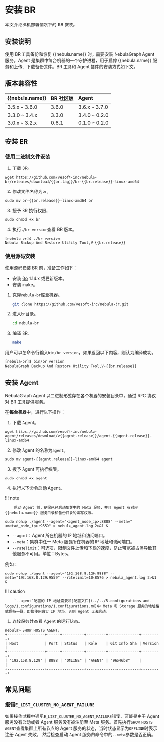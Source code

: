 # 安装 BR

本文介绍裸机部署情况下的 BR 安装。

## 安装说明

使用 BR 工具备份和恢复 {{nebula.name}} 时，需要安装 NebulaGraph Agent 服务。Agent 是集群中每台机器的一个守护进程，用于启停 {{nebula.name}} 服务和上传、下载备份文件。BR 工具和 Agent 插件的安装方式如下文。

## 版本兼容性

| {{nebula.name}} |BR 社区版 |Agent |
|:---|:---|:---|
|3.5.x ~ 3.6.0 |3.6.0|3.6.x ~ 3.7.0|
|3.3.0 ~ 3.4.x|3.3.0|3.4.0 ~ 0.2.0|
|3.0.x ~ 3.2.x|0.6.1|0.1.0 ~ 0.2.0|

## 安装 BR

### 使用二进制文件安装

1. 下载 BR。

  ```
  wget https://github.com/vesoft-inc/nebula-br/releases/download/{{br.tag}}/br-{{br.release}}-linux-amd64
  ```

2. 修改文件名称为`br`。

  ```
  sudo mv br-{{br.release}}-linux-amd64 br
  ```

3. 授予 BR 执行权限。

  ```
  sudo chmod +x br
  ```

4. 执行`./br version`查看 BR 版本。

  ```
  [nebula-br]$ ./br version
  Nebula Backup And Restore Utility Tool,V-{{br.release}}
  ```

### 使用源码安装

使用源码安装 BR 前，准备工作如下：

- 安装 [Go](https://github.com/golang/go "Click to go to GitHub") 1.14.x 或更新版本。
- 安装 make。


1. 克隆`nebula-br`库至机器。

    ```bash
    git clone https://github.com/vesoft-inc/nebula-br.git
    ```

2. 进入`br`目录。

    ```bash
    cd nebula-br
    ```

3. 编译 BR。

    ```bash
    make
    ```

用户可以在命令行输入`bin/br version`，如果返回以下内容，则认为编译成功。

```bash
[nebula-br]$ bin/br version
NebulaGraph Backup And Restore Utility Tool,V-{{br.release}}
```

## 安装 Agent

NebulaGraph Agent 以二进制形式存在各个机器的安装目录中，通过 RPC 协议对 BR 工具提供服务。

在**每台机器**中，进行以下操作：

1. 下载 Agent。

  ```
  wget https://github.com/vesoft-inc/nebula-agent/releases/download/v{{agent.release}}/agent-{{agent.release}}-linux-amd64
  ```

2. 修改 Agent 的名称为`agent`。

  ```
  sudo mv agent-{{agent.release}}-linux-amd64 agent
  ```

3. 授予 Agent 可执行权限。

  ```
  sudo chmod +x agent
  ```

4. 执行以下命令启动 Agent。

  !!! note

        启动 Agent 前，确保已经启动集群中的 Meta 服务，并且 Agent 有对应 {{nebula.name}} 服务目录和备份目录的读写权限。

  ```
  sudo nohup ./agent --agent="<agent_node_ip>:8888" --meta="<metad_node_ip>:9559" > nebula_agent.log 2>&1 &
  ```

  - `--agent`：Agent 所在机器的 IP 地址和访问端口。
  - `--meta`：集群中任一 Meta 服务所在机器的 IP 地址和访问端口。
  - `--ratelimit`：可选项，限制文件上传和下载的速度，防止带宽被占满导致其他服务不可用。单位：Bytes。

  例如：

  ```
  sudo nohup ./agent --agent="192.168.8.129:8888" --meta="192.168.8.129:9559" --ratelimit=1048576 > nebula_agent.log 2>&1 &
  ```

  !!! caution

        `--agent`配置的 IP 地址需要和[配置文件](../../5.configurations-and-logs/1.configurations/1.configurations.md)中 Meta 和 Storage 服务的地址格式保持一致，即都使用真实 IP 地址，否则 Agent 无法启动。


1. 连接服务并查看 Agent 的运行状态。

  ```
  nebula> SHOW HOSTS AGENT;
  +-----------------+------+----------+---------+--------------+---------+
  | Host            | Port | Status   | Role    | Git Info Sha | Version |
  +-----------------+------+----------+---------+--------------+---------+
  | "192.168.8.129" | 8888 | "ONLINE" | "AGENT" | "96646b8"    |         |
  +-----------------+------+----------+---------+--------------+---------+  
  ```


## 常见问题

### 报错`E_LIST_CLUSTER_NO_AGENT_FAILURE`

如果操作过程中遇见`E_LIST_CLUSTER_NO_AGENT_FAILURE`错误，可能是由于 Agent 服务没有启动或者 Agent 服务没有被注册至 Meta 服务。首先执行`SHOW HOSTS AGENT`查看集群上所有节点的 Agent 服务的状态，当时状态显示为`OFFLINE`时表示注册 Agent 失败， 然后检查启动 Agent 服务的命令中的`--meta`参数是否正确。
